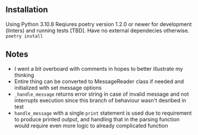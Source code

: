 ## Installation
Using Python 3.10.8
Reqiures poetry version 1.2.0 or newer for development (linters) and running tests \[TBD\]. Have no external dependecies otherwise.  
`poetry install`

## Notes
* I went a bit overboard with comments in hopes to better illustrate my thinking
* Entire thing can be converted to MessageReader class if needed and initialized with set message options
* `_handle_message` returns error string in case of invalid message and not interrupts execution since this branch of behaviour wasn't desribed in test
* `handle_message` with a single `print` statement is used due to requirement to produce printed output, and handling that in the parsing function would require even more logic to already complicated function